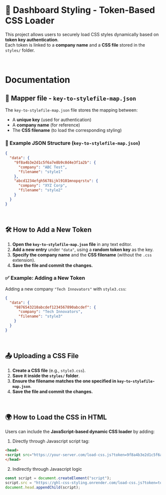 # 📌 Dashboard Styling - Token-Based CSS Loader

This project allows users to securely load CSS styles dynamically based on **token key authentication**.  
Each token is linked to a **company name** and a **CSS file** stored in the `styles/` folder.  

<br/>

# Documentation

## **🚀 Mapper file - `key-to-stylefile-map.json`**
The `key-to-stylefile-map.json` file stores the mapping between:
- A **unique key** (used for authentication)
- A **company name** (for reference)
- The **CSS filename** (to load the corresponding styling)

### **🔹 Example JSON Structure (`key-to-stylefile-map.json`)**
```json
{
  "data": {
    "9f8a4b3e2d1c5f6a7e8b9c0d4e3f1a2b": {
      "company": "ABC Test",
      "filename": "style1"
    },
    "abcd1234efgh5678ijkl9101mnopqrstu": {
      "company": "XYZ Corp",
      "filename": "style2"
    }
  }
}
```
<br/>


## 🛠️ How to Add a New Token

1. **Open the `key-to-stylefile-map.json` file** in any text editor.
2. **Add a new entry** under `"data"`, using a **random token key** as the key.
3. **Specify the company name** and the **CSS filename** (without the `.css` extension).
4. **Save the file and commit the changes.**

### ✅ Example: Adding a New Token
Adding a new company `"Tech Innovators"` with `style3.css`:

```json
{
  "data": {
    "9876543210abcdef1234567890abcdef": {
      "company": "Tech Innovators",
      "filename": "style3"
    }
  }
}
```

<br/>

## 📤 Uploading a CSS File

1. **Create a CSS file** (e.g., `style3.css`).
2. **Save it inside the `styles/` folder**.
3. **Ensure the filename matches the one specified in `key-to-stylefile-map.json`**.
4. **Save the file and commit the changes.**

<br/>

## 🌍 How to Load the CSS in HTML

Users can include the **JavaScript-based dynamic CSS loader** by adding:

1. Directly through Javascript script tag:
```html
<head>
<script src="https://your-server.com/load-css.js?token=9f8a4b3e2d1c5f6a7e8b9c0d4e3f1a2b"></script>
</head>
```

2. Indirectly through Javascript logic
```js
const script = document.createElement("script");
script.src = "https://ghl-css-styling.onrender.com/load-css.js?token=token123";
document.head.appendChild(script);
```

